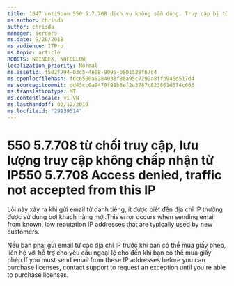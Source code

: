 ```yaml
---
title: 1047 antiSpam 550 5.7.708 dịch vụ không sẵn dùng. Truy cập bị từ chối, lưu lượng truy cập không được chấp nhận từ IP
ms.author: chrisda
author: chrisda
manager: serdars
ms.date: 9/28/2018
ms.audience: ITPro
ms.topic: article
ROBOTS: NOINDEX, NOFOLLOW
localization_priority: Normal
ms.assetid: f502f794-03c5-4e08-9095-b801528f67c4
ms.openlocfilehash: fdc6500a8284031f86a95c7292a8ffb946d517d4
ms.sourcegitcommit: dd43cc0a9470f98b8ef2a3787c823801d674c666
ms.translationtype: MT
ms.contentlocale: vi-VN
ms.lasthandoff: 02/12/2019
ms.locfileid: "29939514"
---
```

# <a name="550-57708-access-denied-traffic-not-accepted-from-this-ip"></a><span data-ttu-id="32d64-103">550 5.7.708 từ chối truy cập, lưu lượng truy cập không chấp nhận từ IP</span><span class="sxs-lookup"><span data-stu-id="32d64-103">550 5.7.708 Access denied, traffic not accepted from this IP</span></span>

<span data-ttu-id="32d64-104">Lỗi này xảy ra khi gửi email từ danh tiếng, ít được biết đến địa chỉ IP thường được sử dụng bởi khách hàng mới.</span><span class="sxs-lookup"><span data-stu-id="32d64-104">This error occurs when sending email from known, low reputation IP addresses that are typically used by new customers.</span></span>
  
<span data-ttu-id="32d64-105">Nếu bạn phải gửi email từ các địa chỉ IP trước khi bạn có thể mua giấy phép, liên hệ với hỗ trợ cho yêu cầu ngoại lệ cho đến khi bạn có thể mua giấy phép.</span><span class="sxs-lookup"><span data-stu-id="32d64-105">If you must send email from these IP addresses before you can purchase licenses, contact support to request an exception until you're able to purchase licenses.</span></span>
  

